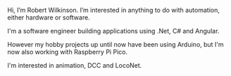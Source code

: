 Hi, I’m Robert Wilkinson. I’m interested in anything to do with automation, either hardware or software.

I'm a software engineer building applications using .Net, C# and Angular. 

However my hobby projects up until now have been using Arduino, but I'm now also working with Raspberry Pi Pico.

I'm interested in animation, DCC and LocoNet.
